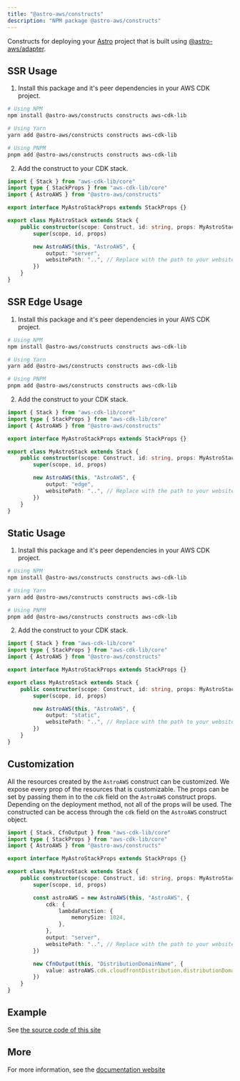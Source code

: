 ```yaml
---
title: "@astro-aws/constructs"
description: "NPM package @astro-aws/constructs"
---
```



Constructs for deploying your [Astro](https://astro.build/) project that is built using [@astro-aws/adapter](https://www.npmjs.com/package/@astro-aws/adapter).

## SSR Usage

1. Install this package and it's peer dependencies in your AWS CDK project.

```sh
# Using NPM
npm install @astro-aws/constructs constructs aws-cdk-lib

# Using Yarn
yarn add @astro-aws/constructs constructs aws-cdk-lib

# Using PNPM
pnpm add @astro-aws/constructs constructs aws-cdk-lib
```

2. Add the construct to your CDK stack.

```ts
import { Stack } from "aws-cdk-lib/core"
import type { StackProps } from "aws-cdk-lib/core"
import { AstroAWS } from "@astro-aws/constructs"

export interface MyAstroStackProps extends StackProps {}

export class MyAstroStack extends Stack {
	public constructor(scope: Construct, id: string, props: MyAstroStackProps) {
		super(scope, id, props)

		new AstroAWS(this, "AstroAWS", {
			output: "server",
			websitePath: "..", // Replace with the path to your website code.
		})
	}
}
```

## SSR Edge Usage

1. Install this package and it's peer dependencies in your AWS CDK project.

```sh
# Using NPM
npm install @astro-aws/constructs constructs aws-cdk-lib

# Using Yarn
yarn add @astro-aws/constructs constructs aws-cdk-lib

# Using PNPM
pnpm add @astro-aws/constructs constructs aws-cdk-lib
```

2. Add the construct to your CDK stack.

```ts
import { Stack } from "aws-cdk-lib/core"
import type { StackProps } from "aws-cdk-lib/core"
import { AstroAWS } from "@astro-aws/constructs"

export interface MyAstroStackProps extends StackProps {}

export class MyAstroStack extends Stack {
	public constructor(scope: Construct, id: string, props: MyAstroStackProps) {
		super(scope, id, props)

		new AstroAWS(this, "AstroAWS", {
			output: "edge",
			websitePath: "..", // Replace with the path to your website code.
		})
	}
}
```

## Static Usage

1. Install this package and it's peer dependencies in your AWS CDK project.

```sh
# Using NPM
npm install @astro-aws/constructs constructs aws-cdk-lib

# Using Yarn
yarn add @astro-aws/constructs constructs aws-cdk-lib

# Using PNPM
pnpm add @astro-aws/constructs constructs aws-cdk-lib
```

2. Add the construct to your CDK stack.

```ts
import { Stack } from "aws-cdk-lib/core"
import type { StackProps } from "aws-cdk-lib/core"
import { AstroAWS } from "@astro-aws/constructs"

export interface MyAstroStackProps extends StackProps {}

export class MyAstroStack extends Stack {
	public constructor(scope: Construct, id: string, props: MyAstroStackProps) {
		super(scope, id, props)

		new AstroAWS(this, "AstroAWS", {
			output: "static",
			websitePath: "..", // Replace with the path to your website code.
		})
	}
}
```

## Customization

All the resources created by the `AstroAWS` construct can be customized. We expose every prop of the resources that is customizable. The props can be set by passing them in to the `cdk` field on the `AstroAWS` construct props. Depending on the deployment method, not all of the props will be used. The constructed can be access through the `cdk` field on the `AstroAWS` construct object.

```ts
import { Stack, CfnOutput } from "aws-cdk-lib/core"
import type { StackProps } from "aws-cdk-lib/core"
import { AstroAWS } from "@astro-aws/constructs"

export interface MyAstroStackProps extends StackProps {}

export class MyAstroStack extends Stack {
	public constructor(scope: Construct, id: string, props: MyAstroStackProps) {
		super(scope, id, props)

		const astroAWS = new AstroAWS(this, "AstroAWS", {
			cdk: {
				lambdaFunction: {
					memorySize: 1024,
				},
			},
			output: "server",
			websitePath: "..", // Replace with the path to your website code.
		})

		new CfnOutput(this, "DistributionDomainName", {
			value: astroAWS.cdk.cloudfrontDistribution.distributionDomainName,
		})
	}
}
```

## Example

See [the source code of this site](https://github.com/lukeshay/astro-aws/blob/main/apps/infra/src/lib/stacks/website-stack.ts)
## More

For more information, see the [documentation website](https://astro-aws.org/)
